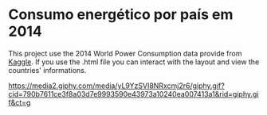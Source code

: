 <h1>Consumo energético por país em 2014</h1>



 <p>This project use the 2014 World Power Consumption data provide from <a href="https://www.kaggle.com/nikunjmalpani/2014-world-power-consumption">Kaggle</a>. If you use the .html file you can interact with the layout and view the countries' informations.</p>
 
 
 
https://media2.giphy.com/media/yL9YzSVI8NRxcmj2r6/giphy.gif?cid=790b7611ce3f8a03d7e9993590e43973a10240ea007413a1&rid=giphy.gif&ct=g
